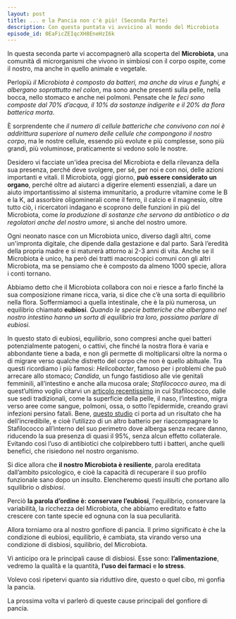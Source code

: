 ```yaml
---
layout: post
title: ... e la Pancia non c'è più! (Seconda Parte)
description: Con questa puntata vi avvicino al mondo del Microbiota
episode_id: 0EaFicZEIqcXH8EneHzI6k
---
```


In questa seconda parte vi accompagnerò alla scoperta del **Microbiota**, una comunità di microrganismi che vivono in simbiosi con il corpo ospite, come il nostro, ma anche in quello animale e vegetale.

Perlopiù _il Microbiota è composto da batteri, ma anche da virus e funghi, e albergano soprattutto nel colon_, ma sono anche presenti sulla pelle, nella bocca, nello stomaco e anche nei polmoni. Pensate che _le feci sono composte dal 70% d’acqua, il 10% da sostanze indigerite e il 20% da flora batterica morta_.

È sorprendente che _il numero di cellule batteriche che convivono con noi è addirittura superiore al numero delle cellule che compongono il nostro corpo_, ma le nostre cellule, essendo più evolute e più complesse, sono più grandi, più voluminose, praticamente si vedono solo le nostre.

Desidero vi facciate un'idea precisa del Microbiota e della rilevanza della sua presenza, perché deve svolgere, per sé, per noi e con noi, delle azioni importanti e vitali. Il Microbiota, oggi giorno, **può essere considerato un organo**, perché oltre ad aiutarci a digerire elementi essenziali, a dare un aiuto importantissimo al sistema immunitario, a produrre vitamine come le B e la K, ad assorbire oligominerali come il ferro, il calcio e il magnesio, oltre tutto ciò, i ricercatori indagano e scoprono delle funzioni in più del Microbiota, come _la produzione di sostanze che servono da antibiotico o da regolatori anche del nostro umore_, sì anche del nostro umore.

Ogni neonato nasce con un Microbiota unico, diverso dagli altri, come un'impronta digitale, che dipende dalla gestazione e dal parto. Sarà l’eredità della propria madre e si maturerà attorno ai 2-3 anni di vita. Anche se il Microbiota è unico, ha però dei tratti macroscopici comuni con gli altri Microbiota, ma se pensiamo che è composto da almeno 1000 specie, allora i conti tornano.

Abbiamo detto che il Microbiota collabora con noi e riesce a farlo finché la sua composizione rimane ricca, varia, si dice che c’è una sorta di equilibrio nella flora. Soffermiamoci a quella intestinale, che è la più numerosa, un equilibrio chiamato **eubiosi**. _Quando le specie batteriche che albergano nel nostro intestino hanno un sorta di equilibrio tra loro, possiamo parlare di eubiosi._

In questo stato di eubiosi, equilibrio, sono compresi anche quei batteri potenzialmente patogeni, o cattivi, che finché la nostra flora è varia e abbondante tiene a bada, e non gli permette di moltiplicarsi oltre la norma o di migrare verso qualche distretto del corpo che non è quello abituale. Tra questi ricordiamo i più famosi: _Helicobacter_, famoso per i problemi che può arrecare allo stomaco; _Candida_, un fungo fastidioso alle vie genitali femminili, all’intestino e anche alla mucosa orale; _Stafilococco aureo_, ma di quest’ultimo voglio citarvi un [articolo recentissimo](https://www.nih.gov/news-events/nih-research-matters/probiotic-blocks-staph-bacteria-colonizing-people) in cui Stafilococco, dalle sue sedi tradizionali, come la superficie della pelle, il naso, l’intestino, migra verso aree come sangue, polmoni, ossa, o sotto l’epidermide, creando gravi infezioni persino fatali. Bene, [questo studio](https://doi.org/10.1016/S2666-5247(22)00322-6) ci porta ad un risultato che ha dell’incredibile, e cioè l’utilizzo di un altro batterio per riaccompagnare lo Stafilococco all’interno del suo perimetro dove alberga senza recare danno, riducendo la sua presenza di quasi il 95%, senza alcun effetto collaterale. Evitando così l’uso di antibiotici che colpirebbero tutti i batteri, anche quelli benefici, che risiedono nel nostro organismo.

Si dice allora che **il nostro Microbiota è resiliente**, parola ereditata dall’ambito psicologico, e cioè la capacità di recuperare il suo profilo funzionale sano dopo un insulto. Elencheremo questi insulti che portano allo squilibrio o _disbiosi_.

Perciò **la parola d’ordine è: conservare l’eubiosi**, l'equilibrio, conservare la variabilità, la ricchezza del Microbiota, che abbiamo ereditato e fatto crescere con tante specie ed ognuna con la sua peculiarità.

Allora torniamo ora al nostro gonfiore di pancia. Il primo significato è che la condizione di eubiosi, equilibrio, è cambiata, sta virando verso una condizione di disbiosi, squilibrio, del Microbiota.

Vi anticipo ora le principali cause di disbiosi. Esse sono: **l’alimentazione**, vedremo la qualità e la quantità, **l’uso dei farmaci** e **lo stress**.

Volevo così ripetervi quanto sia riduttivo dire, questo o quel cibo, mi gonfia la pancia.

La prossima volta vi parlerò di queste cause principali del gonfiore di pancia.
